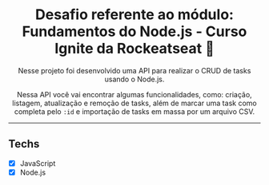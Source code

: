 <h1 align="center">
Desafio referente ao módulo: Fundamentos do Node.js - Curso Ignite da Rockeatseat 📝
</h1>

<p align="center">Nesse projeto foi desenvolvido uma API para realizar o CRUD de tasks usando o Node.js. </p>
<p align="center"> Nessa API você vai encontrar algumas funcionalidades, como: criação, listagem, atualização e remoção de tasks, além de marcar uma task como completa pelo <code>:id</code> e importação de tasks em massa por um arquivo CSV. </p>

<hr>

## Techs

- [x] JavaScript
- [x] Node.js
